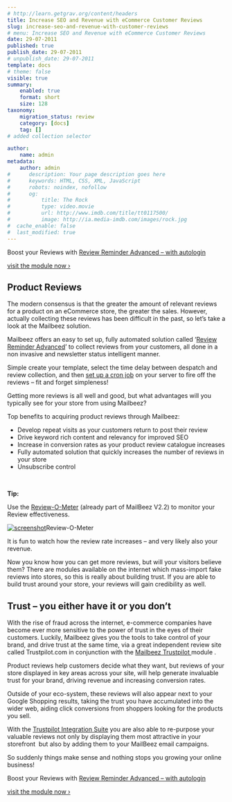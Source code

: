 ```yaml
---
# http://learn.getgrav.org/content/headers
title: Increase SEO and Revenue with eCommerce Customer Reviews
slug: increase-seo-and-revenue-with-customer-reviews
# menu: Increase SEO and Revenue with eCommerce Customer Reviews
date: 29-07-2011
published: true
publish_date: 29-07-2011
# unpublish_date: 29-07-2011
template: docs
# theme: false
visible: true
summary:
    enabled: true
    format: short
    size: 128
taxonomy:
    migration_status: review
    category: [docs]
    tag: []
# added collection selector

author:
    name: admin
metadata:
    author: admin
#      description: Your page description goes here
#      keywords: HTML, CSS, XML, JavaScript
#      robots: noindex, nofollow
#      og:
#          title: The Rock
#          type: video.movie
#          url: http://www.imdb.com/title/tt0117500/
#          image: http://ia.media-imdb.com/images/rock.jpg
#  cache_enable: false
#  last_modified: true
---
```


 Boost your Reviews with [Review Reminder Advanced – with autologin](http://www.mailbeez.com//documentation/mailbeez/review_advanced/ "Review Reminder Advanced – Autologin")

[visit the module now ›](http://www.mailbeez.com/documentation/mailbeez/review_advanced/ "Review Reminder Advanced – Autologin")



 

## Product Reviews

The modern consensus is that the greater the amount of relevant reviews for a product on an eCommerce store, the greater the sales. However, actually collecting these reviews has been difficult in the past, so let’s take a look at the Mailbeez solution.

Mailbeez offers an easy to set up, fully automated solution called ‘[Review Reminder Advanced](http://www.mailbeez.com/documentation/mailbeez/review_advanced/ "Review Reminder Advanced – Autologin")’ to collect reviews from your customers, all done in a non invasive and newsletter status intelligent manner.

Simple create your template, select the time delay between despatch and review collection, and then [set up a cron job](http://www.mailbeez.com/documentation/configbeez/config_cron_simple/ "Run MailBeez Automatically") on your server to fire off the reviews – fit and forget simpleness!

Getting more reviews is all well and good, but what advantages will you typically see for your store from using Mailbeez?

Top benefits to acquiring product reviews through Mailbeez:

- Develop repeat visits as your customers return to post their review
- Drive keyword rich content and relevancy for improved SEO
- Increase in conversion rates as your product review catalogue increases
- Fully automated solution that quickly increases the number of reviews in your store
- Unsubscribe control

 

**Tip:**

Use the [Review-O-Meter](http://www.mailbeez.com/documentation/dashboardbeez/dashboard_review_o_meter/ "Review-O-Meter") (already part of MailBeez V2.2) to monitor your Review effectiveness.

[![](http://www.mailbeez.com/wp-content/uploads/2011/08/screenshot-250x146.png "screenshot")](http://www.mailbeez.com/wp-content/uploads/2011/08/screenshot.png)Review-O-Meter

 

It is fun to watch how the review rate increases – and very likely also your revenue.

Now you know how you can get more reviews, but will your visitors believe them? There are modules available on the internet which mass-import fake reviews into stores, so this is really about building trust. If you are able to build trust around your store, your reviews will gain credibility as well.

## Trust – you either have it or you don’t

With the rise of fraud across the internet, e-commerce companies have become ever more sensitive to the power of trust in the eyes of their customers. Luckily, Mailbeez gives you the tools to take control of your brand, and drive trust at the same time, via a great independent review site called Trustpilot.com in conjunction with the [Mailbeez Trustpilot ](http://www.mailbeez.com/documentation/mailbeez/trustpilot/ "Trustpilot – Turn Visitors into Customers")module .

Product reviews help customers decide what they want, but reviews of your store displayed in key areas across your site, will help generate invaluable trust for your brand, driving revenue and increasing conversion rates.

Outside of your eco-system, these reviews will also appear next to your Google Shopping results, taking the trust you have accumulated into the wider web, aiding click conversions from shoppers looking for the products you sell.

With the [Trustpilot Integration Suite](http://www.mailbeez.com/documentation/configbeez/config_trustpilot_rss_importer/ "Trustpilot Integration Suite") you are also able to re-purpose your valuable reviews not only by displaying them most attractive in your storefront  but also by adding them to your MailBeez email campaigns.

So suddenly things make sense and nothing stops you growing your online business!

 Boost your Reviews with [Review Reminder Advanced – with autologin](http://www.mailbeez.com//documentation/mailbeez/review_advanced/ "Review Reminder Advanced – Autologin")

[visit the module now ›](http://www.mailbeez.com/documentation/mailbeez/review_advanced/ "Review Reminder Advanced – Autologin")
